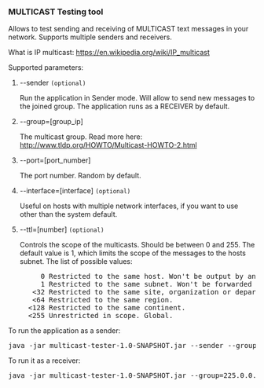 ### MULTICAST Testing tool
Allows to test sending and receiving of MULTICAST text messages in your network.
Supports multiple senders and receivers.

What is IP multicast: https://en.wikipedia.org/wiki/IP_multicast

Supported parameters:

1. --sender `(optional)`

   Run the application in Sender mode. Will allow to send new messages to the joined group.
   The application runs as a RECEIVER by default.

2. --group=[group_ip]

   The multicast group. Read more here: http://www.tldp.org/HOWTO/Multicast-HOWTO-2.html

3. --port=[port_number]

   The port number. Random by default.

4. --interface=[interface] `(optional)`

   Useful on hosts with multiple network interfaces, if you want to use other than the system default.

5. --ttl=[number] `(optional)`

   Controls the scope of the multicasts. Should be between 0 and 255.
   The default value is 1, which limits the scope of the messages to the hosts subnet.
   The list of possible values:
   <pre>
        0 Restricted to the same host. Won't be output by any interface.
        1 Restricted to the same subnet. Won't be forwarded by a router.
      <32 Restricted to the same site, organization or department.
      <64 Restricted to the same region.
     <128 Restricted to the same continent.
     <255 Unrestricted in scope. Global.
   </pre>

To run the application as a sender:
<pre>
java -jar multicast-tester-1.0-SNAPSHOT.jar --sender --group=225.0.0.0 --port=59343
</pre>

To run it as a receiver:
<pre>
java -jar multicast-tester-1.0-SNAPSHOT.jar --group=225.0.0.0 --port=59343
</pre>
